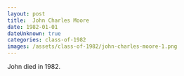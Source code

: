 ```yaml
---
layout: post
title:  John Charles Moore
date: 1982-01-01
dateUnknown: true
categories: class-of-1982
images: /assets/class-of-1982/john-charles-moore-1.png
---
```


John died in 1982.


